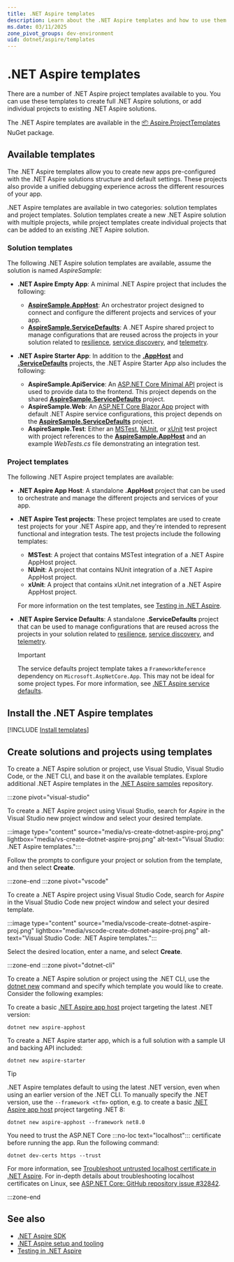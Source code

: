 ```yaml
---
title: .NET Aspire templates
description: Learn about the .NET Aspire templates and how to use them to create new apps.
ms.date: 03/11/2025
zone_pivot_groups: dev-environment
uid: dotnet/aspire/templates
---
```


# .NET Aspire templates

There are a number of .NET Aspire project templates available to you. You can use these templates to create full .NET Aspire solutions, or add individual projects to existing .NET Aspire solutions.

The .NET Aspire templates are available in the [📦 Aspire.ProjectTemplates](https://www.nuget.org/packages/Aspire.ProjectTemplates) NuGet package.

## Available templates

The .NET Aspire templates allow you to create new apps pre-configured with the .NET Aspire solutions structure and default settings. These projects also provide a unified debugging experience across the different resources of your app.

.NET Aspire templates are available in two categories: solution templates and project templates. Solution templates create a new .NET Aspire solution with multiple projects, while project templates create individual projects that can be added to an existing .NET Aspire solution.

### Solution templates

The following .NET Aspire solution templates are available, assume the solution is named _AspireSample_:

<a name="empty-app"></a>

- **.NET Aspire Empty App**: A minimal .NET Aspire project that includes the following:

  - [**AspireSample.AppHost**](#app-host): An orchestrator project designed to connect and configure the different projects and services of your app.
  - [**AspireSample.ServiceDefaults**](#service-defaults): A .NET Aspire shared project to manage configurations that are reused across the projects in your solution related to [resilience](/dotnet/core/resilience/http-resilience), [service discovery](../service-discovery/overview.md), and [telemetry](telemetry.md).

<a name="starter-app"></a>

- **.NET Aspire Starter App**: In addition to the [**.AppHost**](#app-host) and [**.ServiceDefaults**](#service-defaults) projects, the .NET Aspire Starter App also includes the following:

  - **AspireSample.ApiService**: An [ASP.NET Core Minimal API](/aspnet/core/fundamentals/minimal-apis) project is used to provide data to the frontend. This project depends on the shared [**AspireSample.ServiceDefaults**](#service-defaults) project.
  - **AspireSample.Web**: An [ASP.NET Core Blazor App](/aspnet/core/blazor) project with default .NET Aspire service configurations, this project depends on the [**AspireSample.ServiceDefaults**](#service-defaults) project.
  - **AspireSample.Test**: Either an [MSTest](#mstest-project), [NUnit](#nunit-project), or [xUnit](#xunit-project) test project with project references to the [**AspireSample.AppHost**](#app-host) and an example _WebTests.cs_ file demonstrating an integration test.

### Project templates

The following .NET Aspire project templates are available:

<a name="app-host"></a>

- **.NET Aspire App Host**: A standalone **.AppHost** project that can be used to orchestrate and manage the different projects and services of your app.

<a name="mstest-project"></a>
<a name="nunit-project"></a>
<a name="xunit-project"></a>

- **.NET Aspire Test projects**: These project templates are used to create test projects for your .NET Aspire app, and they're intended to represent functional and integration tests. The test projects include the following templates:

  - **MSTest**: A project that contains MSTest integration of a .NET Aspire AppHost project.
  - **NUnit**: A project that contains NUnit integration of a .NET Aspire AppHost project.
  - **xUnit**: A project that contains xUnit.net integration of a .NET Aspire AppHost project.
  
  For more information on the test templates, see [Testing in .NET Aspire](testing.md).

<a name="service-defaults"></a>

- **.NET Aspire Service Defaults**: A standalone **.ServiceDefaults** project that can be used to manage configurations that are reused across the projects in your solution related to [resilience](/dotnet/core/resilience/http-resilience), [service discovery](../service-discovery/overview.md), and [telemetry](./telemetry.md).

  > [!IMPORTANT]
  > The service defaults project template takes a `FrameworkReference` dependency on `Microsoft.AspNetCore.App`. This may not be ideal for some project types. For more information, see [.NET Aspire service defaults](service-defaults.md).

## Install the .NET Aspire templates

[!INCLUDE [Install templates](includes/install-templates.md)]

## Create solutions and projects using templates

To create a .NET Aspire solution or project, use Visual Studio, Visual Studio Code, or the .NET CLI, and base it on the available templates. Explore additional .NET Aspire templates in the [.NET Aspire samples](https://github.com/dotnet/aspire-samples) repository.

:::zone pivot="visual-studio"

To create a .NET Aspire project using Visual Studio, search for *Aspire* in the Visual Studio new project window and select your desired template.

:::image type="content" source="media/vs-create-dotnet-aspire-proj.png" lightbox="media/vs-create-dotnet-aspire-proj.png" alt-text="Visual Studio: .NET Aspire templates.":::

Follow the prompts to configure your project or solution from the template, and then select **Create**.

:::zone-end
:::zone pivot="vscode"

To create a .NET Aspire project using Visual Studio Code, search for *Aspire* in the Visual Studio Code new project window and select your desired template.

:::image type="content" source="media/vscode-create-dotnet-aspire-proj.png" lightbox="media/vscode-create-dotnet-aspire-proj.png" alt-text="Visual Studio Code: .NET Aspire templates.":::

Select the desired location, enter a name, and select **Create**.

:::zone-end
:::zone pivot="dotnet-cli"

To create a .NET Aspire solution or project using the .NET CLI, use the [dotnet new](/dotnet/core/tools/dotnet-new) command and specify which template you would like to create. Consider the following examples:

To create a basic [.NET Aspire app host](app-host-overview.md) project targeting the latest .NET version:

```dotnetcli
dotnet new aspire-apphost
```

To create a .NET Aspire starter app, which is a full solution with a sample UI and backing API included:

```dotnetcli
dotnet new aspire-starter
```

> [!TIP]
> .NET Aspire templates default to using the latest .NET version, even when using an earlier version of the .NET CLI. To manually specify the .NET version, use the `--framework <tfm>` option, e.g. to create a basic [.NET Aspire app host](app-host-overview.md) project targeting .NET 8:
>
> ```dotnetcli
> dotnet new aspire-apphost --framework net8.0
> ```

You need to trust the ASP.NET Core :::no-loc text="localhost"::: certificate before running the app. Run the following command:

```dotnetcli
dotnet dev-certs https --trust
```

For more information, see [Troubleshoot untrusted localhost certificate in .NET Aspire](../troubleshooting/untrusted-localhost-certificate.md). For in-depth details about troubleshooting localhost certificates on Linux, see [ASP.NET Core: GitHub repository issue #32842](https://github.com/dotnet/aspnetcore/issues/32842).

:::zone-end

## See also

- [.NET Aspire SDK](dotnet-aspire-sdk.md)
- [.NET Aspire setup and tooling](setup-tooling.md)
- [Testing in .NET Aspire](testing.md)
